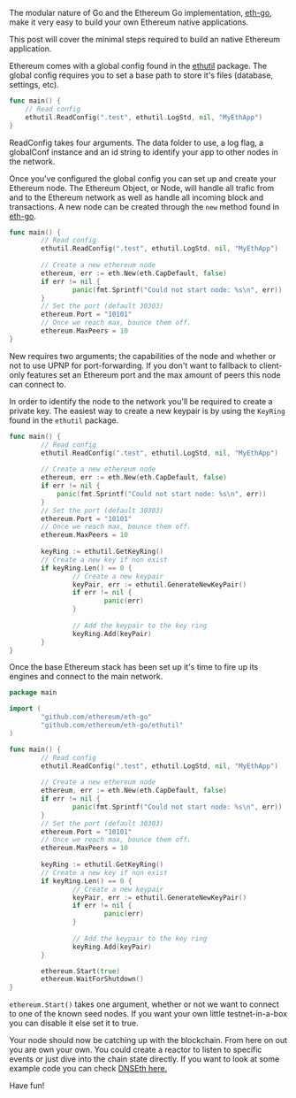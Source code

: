 The modular nature of Go and the Ethereum Go implementation, [eth-go](https://github.com/ethereum/eth-go), make it very easy to build your own Ethereum native applications. 

This post will cover the minimal steps required to build an native Ethereum application.

Ethereum comes with a global config found in the [ethutil](https://github.com/ethereum/eth-go/tree/master/ethutil) package. The global config requires you to set a base path to store it's files (database, settings, etc).

```go
func main() {
	// Read config
	ethutil.ReadConfig(".test", ethutil.LogStd, nil, "MyEthApp")
}
```  

ReadConfig takes four arguments. The data folder to use, a log flag, a globalConf instance and an id string to identify your app to other nodes in the network.

Once you've configured the global config you can set up and create your Ethereum node. The Ethereum Object, or Node, will handle all trafic from and to the Ethereum network as well as handle all incoming block and transactions. A new node can be created through the `new` method found in [eth-go](https://github.com/ethereum/eth-go).

```go
func main() {
		// Read config
        ethutil.ReadConfig(".test", ethutil.LogStd, nil, "MyEthApp")
        
        // Create a new ethereum node
        ethereum, err := eth.New(eth.CapDefault, false)
        if err != nil {
            	panic(fmt.Sprintf("Could not start node: %s\n", err))
        }
        // Set the port (default 30303)
        ethereum.Port = "10101"
        // Once we reach max, bounce them off.
        ethereum.MaxPeers = 10
}
```

New requires two arguments; the capabilities of the node and whether or not to use UPNP for port-forwarding. If you don't want to fallback to client-only features set an Ethereum port and the max amount of peers this node can connect to. 

In order to identify the node to the network you'll be required to create a private key. The easiest way to create a new keypair is by using the `KeyRing` found in the `ethutil` package.

```go
func main() {
    	// Read config
        ethutil.ReadConfig(".test", ethutil.LogStd, nil, "MyEthApp")
        
        // Create a new ethereum node
        ethereum, err := eth.New(eth.CapDefault, false)
        if err != nil {
            panic(fmt.Sprintf("Could not start node: %s\n", err))
        }
        // Set the port (default 30303)
        ethereum.Port = "10101"
        // Once we reach max, bounce them off.
        ethereum.MaxPeers = 10
        
        keyRing := ethutil.GetKeyRing()
        // Create a new key if non exist
        if keyRing.Len() == 0 {
    	    	// Create a new keypair
	        	keyPair, err := ethutil.GenerateNewKeyPair()
    	        if err != nil {
        		    	panic(err)
	            }
            
    	        // Add the keypair to the key ring
        	    keyRing.Add(keyPair)
        }
}
```

Once the base Ethereum stack has been set up it's time to fire up its engines and connect to the main network.

```go
package main

import (
		"github.com/ethereum/eth-go"
		"github.com/ethereum/eth-go/ethutil"
)

func main() {
	    // Read config
    	ethutil.ReadConfig(".test", ethutil.LogStd, nil, "MyEthApp")
    
	    // Create a new ethereum node
    	ethereum, err := eth.New(eth.CapDefault, false)
	    if err != nil {
    		    panic(fmt.Sprintf("Could not start node: %s\n", err))
	    }
    	// Set the port (default 30303)
	    ethereum.Port = "10101"
    	// Once we reach max, bounce them off.
	    ethereum.MaxPeers = 10
    
    	keyRing := ethutil.GetKeyRing()
	    // Create a new key if non exist
    	if keyRing.Len() == 0 {
        		// Create a new keypair
		        keyPair, err := ethutil.GenerateNewKeyPair()
        		if err != nil {
			            panic(err)
        		}
        
		        // Add the keypair to the key ring
        		keyRing.Add(keyPair)
	    }

    	ethereum.Start(true)
	    ethereum.WaitForShutdown()
}
```

`ethereum.Start()` takes one argument, whether or not we want to connect to one of the known seed nodes. If you want your own little testnet-in-a-box you can disable it else set it to true.

Your node should now be catching up with the blockchain. From here on out you are own your own. You could create a reactor to listen to specific events or just dive into the chain state directly. If you want to look at some example code you can check [DNSEth here.](https://github.com/maran/dnseth)

Have fun!
